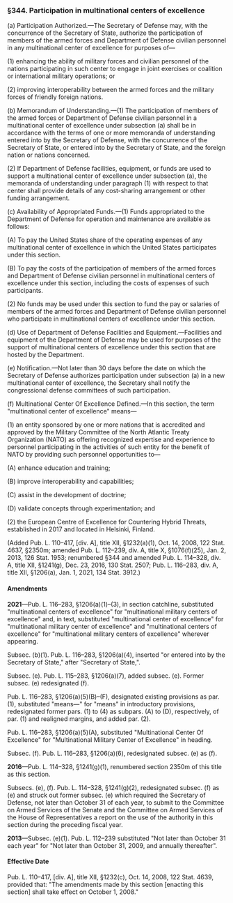 ### §344. Participation in multinational centers of excellence ###

(a) Participation Authorized.—The Secretary of Defense may, with the concurrence of the Secretary of State, authorize the participation of members of the armed forces and Department of Defense civilian personnel in any multinational center of excellence for purposes of—

(1) enhancing the ability of military forces and civilian personnel of the nations participating in such center to engage in joint exercises or coalition or international military operations; or

(2) improving interoperability between the armed forces and the military forces of friendly foreign nations.

(b) Memorandum of Understanding.—(1) The participation of members of the armed forces or Department of Defense civilian personnel in a multinational center of excellence under subsection (a) shall be in accordance with the terms of one or more memoranda of understanding entered into by the Secretary of Defense, with the concurrence of the Secretary of State, or entered into by the Secretary of State, and the foreign nation or nations concerned.

(2) If Department of Defense facilities, equipment, or funds are used to support a multinational center of excellence under subsection (a), the memoranda of understanding under paragraph (1) with respect to that center shall provide details of any cost-sharing arrangement or other funding arrangement.

(c) Availability of Appropriated Funds.—(1) Funds appropriated to the Department of Defense for operation and maintenance are available as follows:

(A) To pay the United States share of the operating expenses of any multinational center of excellence in which the United States participates under this section.

(B) To pay the costs of the participation of members of the armed forces and Department of Defense civilian personnel in multinational centers of excellence under this section, including the costs of expenses of such participants.

(2) No funds may be used under this section to fund the pay or salaries of members of the armed forces and Department of Defense civilian personnel who participate in multinational centers of excellence under this section.

(d) Use of Department of Defense Facilities and Equipment.—Facilities and equipment of the Department of Defense may be used for purposes of the support of multinational centers of excellence under this section that are hosted by the Department.

(e) Notification.—Not later than 30 days before the date on which the Secretary of Defense authorizes participation under subsection (a) in a new multinational center of excellence, the Secretary shall notify the congressional defense committees of such participation.

(f) Multinational Center Of Excellence Defined.—In this section, the term "multinational center of excellence" means—

(1) an entity sponsored by one or more nations that is accredited and approved by the Military Committee of the North Atlantic Treaty Organization (NATO) as offering recognized expertise and experience to personnel participating in the activities of such entity for the benefit of NATO by providing such personnel opportunities to—

(A) enhance education and training;

(B) improve interoperability and capabilities;

(C) assist in the development of doctrine;

(D) validate concepts through experimentation; and

(2) the European Centre of Excellence for Countering Hybrid Threats, established in 2017 and located in Helsinki, Finland.

(Added Pub. L. 110–417, [div. A], title XII, §1232(a)(1), Oct. 14, 2008, 122 Stat. 4637, §2350m; amended Pub. L. 112–239, div. A, title X, §1076(f)(25), Jan. 2, 2013, 126 Stat. 1953; renumbered §344 and amended Pub. L. 114–328, div. A, title XII, §1241(g), Dec. 23, 2016, 130 Stat. 2507; Pub. L. 116–283, div. A, title XII, §1206(a), Jan. 1, 2021, 134 Stat. 3912.)

#### Amendments ####

**2021**—Pub. L. 116–283, §1206(a)(1)–(3), in section catchline, substituted "multinational centers of excellence" for "multinational military centers of excellence" and, in text, substituted "multinational center of excellence" for "multinational military center of excellence" and "multinational centers of excellence" for "multinational military centers of excellence" wherever appearing.

Subsec. (b)(1). Pub. L. 116–283, §1206(a)(4), inserted "or entered into by the Secretary of State," after "Secretary of State,".

Subsec. (e). Pub. L. 115–283, §1206(a)(7), added subsec. (e). Former subsec. (e) redesignated (f).

Pub. L. 116–283, §1206(a)(5)(B)–(F), designated existing provisions as par. (1), substituted "means—" for "means" in introductory provisions, redesignated former pars. (1) to (4) as subpars. (A) to (D), respectively, of par. (1) and realigned margins, and added par. (2).

Pub. L. 116–283, §1206(a)(5)(A), substituted "Multinational Center Of Excellence" for "Multinational Military Center of Excellence" in heading.

Subsec. (f). Pub. L. 116–283, §1206(a)(6), redesignated subsec. (e) as (f).

**2016**—Pub. L. 114–328, §1241(g)(1), renumbered section 2350m of this title as this section.

Subsecs. (e), (f). Pub. L. 114–328, §1241(g)(2), redesignated subsec. (f) as (e) and struck out former subsec. (e) which required the Secretary of Defense, not later than October 31 of each year, to submit to the Committee on Armed Services of the Senate and the Committee on Armed Services of the House of Representatives a report on the use of the authority in this section during the preceding fiscal year.

**2013**—Subsec. (e)(1). Pub. L. 112–239 substituted "Not later than October 31 each year" for "Not later than October 31, 2009, and annually thereafter".

#### Effective Date ####

Pub. L. 110–417, [div. A], title XII, §1232(c), Oct. 14, 2008, 122 Stat. 4639, provided that: "The amendments made by this section [enacting this section] shall take effect on October 1, 2008."